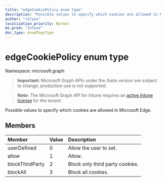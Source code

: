 ```yaml
---
title: "edgeCookiePolicy enum type"
description: "Possible values to specify which cookies are allowed in Microsoft Edge."
author: "rolyon"
localization_priority: Normal
ms.prod: "Intune"
doc_type: enumPageType
---
```


# edgeCookiePolicy enum type

Namespace: microsoft.graph

> **Important:** Microsoft Graph APIs under the /beta version are subject to change; production use is not supported.

> **Note:** The Microsoft Graph API for Intune requires an [active Intune license](https://go.microsoft.com/fwlink/?linkid=839381) for the tenant.

Possible values to specify which cookies are allowed in Microsoft Edge.

## Members
|Member|Value|Description|
|:---|:---|:---|
|userDefined|0|Allow the user to set.|
|allow|1|Allow.|
|blockThirdParty|2|Block only third party cookies.|
|blockAll|3|Block all cookies.|



